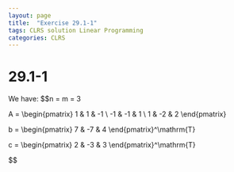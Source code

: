 ```yaml
---
layout: page
title:  "Exercise 29.1-1"
tags: CLRS solution Linear Programming
categories: CLRS
---
```

# 29.1-1

We have:
$$n = m = 3

A =
\begin{pmatrix} 1 &  1 & -1 \\
               -1 & -1 &  1 \\
		1 & -2 &  2
\end{pmatrix}	

b = \begin{pmatrix} 7 & -7 & 4 \end{pmatrix}^\mathrm{T}

c = \begin{pmatrix} 2 & -3 & 3 \end{pmatrix}^\mathrm{T}

$$